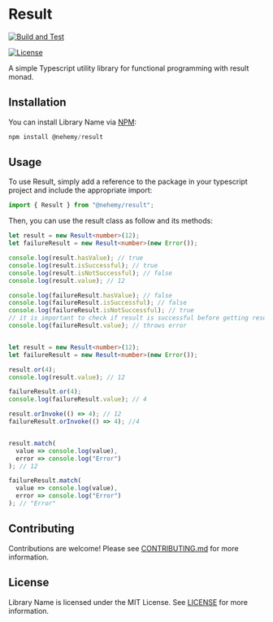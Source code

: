 # Result

[![Build and Test](https://github.com/Igben-Nehemiah/Result/actions/workflows/build-test.yml/badge.svg)](https://github.com/Igben-Nehemiah/Result/actions/workflows/build-test.yml)


[![License](https://img.shields.io/badge/license-MIT-blue.svg)](LICENSE)

A simple Typescript utility library for functional programming with result monad.

## Installation 

You can install Library Name via [NPM](https://www.npmjs.com/package/@nehemy/result-monad):
```typescript
npm install @nehemy/result
```

## Usage

To use Result, simply add a reference to the package in your typescript project and include the appropriate import:

```typescript
import { Result } from "@nehemy/result";
```

Then, you can use the result class as follow and its methods:

```typescript
let result = new Result<number>(12);
let failureResult = new Result<number>(new Error()); 

console.log(result.hasValue); // true
console.log(result.isSuccessful); // true
console.log(result.isNotSuccessful); // false
console.log(result.value); // 12

console.log(failureResult.hasValue); // false
console.log(failureResult.isSuccessful); // false
console.log(failureResult.isNotSuccessful); // true
// it is important to check if result is successful before getting result's value
console.log(failureResult.value); // throws error


let result = new Result<number>(12);
let failureResult = new Result<number>(new Error());

result.or(4);
console.log(result.value); // 12

failureResult.or(4);
console.log(failureResult.value); // 4

result.orInvoke(() => 4); // 12
failureResult.orInvoke(() => 4); //4 


result.match(
  value => console.log(value),
  error => console.log("Error")
); // 12

failureResult.match(
  value => console.log(value),
  error => console.log("Error")
); // "Error"

```

## Contributing

Contributions are welcome! Please see [CONTRIBUTING.md](CONTRIBUTING.md) for more information.

## License

Library Name is licensed under the MIT License. See [LICENSE](LICENSE) for more information.





